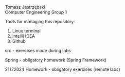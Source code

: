 Tomasz Jastrzębski  
Computer Engineering
Group 1

Tools for managing this repository:
1. Linux terminal
2. Intellij IDEA
3. Github

src - exercises made during labs

Spring - obligatory homework (Spring Framework)

21122024 Homework - obligatory exercises (remote labs)
